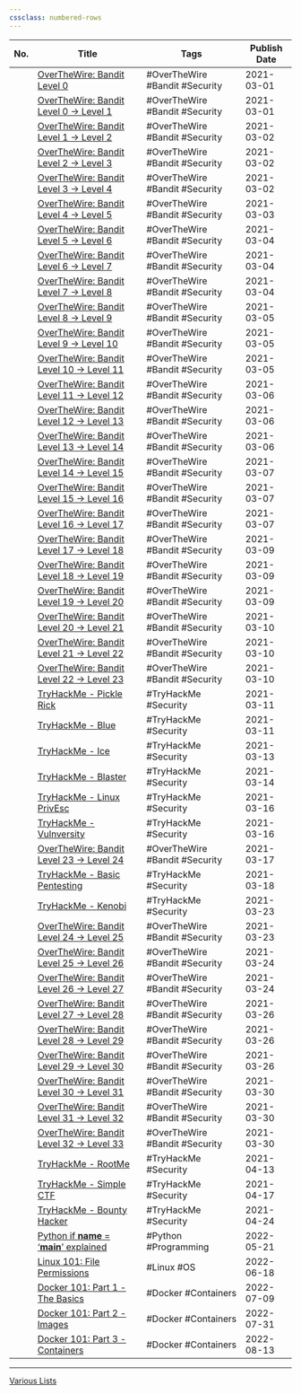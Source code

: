 ```yaml
---
cssclass: numbered-rows
---
```


| No. | Title                                                                                                                          | Tags                           | Publish Date | 
| --- | ------------------------------------------------------------------------------------------------------------------------------ | ------------------------------ | ------------ |
|     | [OverTheWire: Bandit Level 0](https://david-varghese.medium.com/overthewire-bandit-level-0-eb4100a2f45f)                       | #OverTheWire #Bandit #Security | 2021-03-01   |
|     | [OverTheWire: Bandit Level 0 → Level 1](https://david-varghese.medium.com/overthewire-bandit-level-0-level-1-17f4b14ae41b)     | #OverTheWire #Bandit #Security | 2021-03-01   |
|     | [OverTheWire: Bandit Level 1 → Level 2](https://david-varghese.medium.com/overthewire-bandit-level-1-level-2-421466e4c6e4)     | #OverTheWire #Bandit #Security | 2021-03-02   |
|     | [OverTheWire: Bandit Level 2 → Level 3](https://david-varghese.medium.com/overthewire-bandit-level-2-level-3-77ebb856e27a)     | #OverTheWire #Bandit #Security | 2021-03-02   |
|     | [OverTheWire: Bandit Level 3 → Level 4](https://david-varghese.medium.com/overthewire-bandit-level-3-level-4-4f70b000c7b9)     | #OverTheWire #Bandit #Security | 2021-03-02   |
|     | [OverTheWire: Bandit Level 4 → Level 5](https://david-varghese.medium.com/overthewire-bandit-level-4-level-5-72757d03001f)     | #OverTheWire #Bandit #Security | 2021-03-03   |
|     | [OverTheWire: Bandit Level 5 → Level 6](https://david-varghese.medium.com/overthewire-bandit-level-5-level-6-aa853b431c1d)     | #OverTheWire #Bandit #Security | 2021-03-04   |
|     | [OverTheWire: Bandit Level 6 → Level 7](https://david-varghese.medium.com/overthewire-bandit-level-6-level-7-9a57d2403839)     | #OverTheWire #Bandit #Security | 2021-03-04   |
|     | [OverTheWire: Bandit Level 7 → Level 8](https://david-varghese.medium.com/overthewire-bandit-level-7-level-8-f8887d73d0e7)     | #OverTheWire #Bandit #Security | 2021-03-04   |
|     | [OverTheWire: Bandit Level 8 → Level 9](https://david-varghese.medium.com/overthewire-bandit-level-8-level-9-b0a860b1c243)     | #OverTheWire #Bandit #Security | 2021-03-05   |
|     | [OverTheWire: Bandit Level 9 → Level 10](https://david-varghese.medium.com/overthewire-bandit-level-9-level-10-de8c95ce4efc)   | #OverTheWire #Bandit #Security | 2021-03-05   |
|     | [OverTheWire: Bandit Level 10 → Level 11](https://david-varghese.medium.com/overthewire-bandit-level-10-level-11-b4413ab3bfbe) | #OverTheWire #Bandit #Security | 2021-03-05   |
|     | [OverTheWire: Bandit Level 11 → Level 12](https://david-varghese.medium.com/overthewire-bandit-level-11-level-12-df6e59deda05) | #OverTheWire #Bandit #Security | 2021-03-06   |
|     | [OverTheWire: Bandit Level 12 → Level 13](https://david-varghese.medium.com/overthewire-bandit-level-12-level-13-2ec761a88907) | #OverTheWire #Bandit #Security | 2021-03-06   |
|     | [OverTheWire: Bandit Level 13 → Level 14](https://david-varghese.medium.com/overthewire-bandit-level-13-level-14-2f8611a72c7d) | #OverTheWire #Bandit #Security | 2021-03-06   |
|     | [OverTheWire: Bandit Level 14 → Level 15](https://david-varghese.medium.com/overthewire-bandit-level-14-level-15-9f0fd934a9bc) | #OverTheWire #Bandit #Security | 2021-03-07   |
|     | [OverTheWire: Bandit Level 15 → Level 16](https://david-varghese.medium.com/overthewire-bandit-level-15-level-16-aea1b72721b0) | #OverTheWire #Bandit #Security | 2021-03-07   |
|     | [OverTheWire: Bandit Level 16 → Level 17](https://david-varghese.medium.com/overthewire-bandit-level-16-level-17-c137701b3af1) | #OverTheWire #Bandit #Security | 2021-03-07   |
|     | [OverTheWire: Bandit Level 17 → Level 18](https://david-varghese.medium.com/overthewire-bandit-level-17-level-18-a9c3704a0037) | #OverTheWire #Bandit #Security | 2021-03-09   |
|     | [OverTheWire: Bandit Level 18 → Level 19](https://david-varghese.medium.com/overthewire-bandit-level-18-level-19-2f0db0c63f40) | #OverTheWire #Bandit #Security | 2021-03-09   |
|     | [OverTheWire: Bandit Level 19 → Level 20](https://david-varghese.medium.com/overthewire-bandit-level-19-level-20-73ea3291d26b) | #OverTheWire #Bandit #Security | 2021-03-09   |
|     | [OverTheWire: Bandit Level 20 → Level 21](https://david-varghese.medium.com/overthewire-bandit-level-20-level-21-cc769247866a) | #OverTheWire #Bandit #Security | 2021-03-10   |
|     | [OverTheWire: Bandit Level 21 → Level 22](https://david-varghese.medium.com/overthewire-bandit-level-21-level-22-6cb782b4b17b) | #OverTheWire #Bandit #Security | 2021-03-10   |
|     | [OverTheWire: Bandit Level 22 → Level 23](https://david-varghese.medium.com/overthewire-bandit-level-22-level-23-fa73aa96c230) | #OverTheWire #Bandit #Security | 2021-03-10   |
|     | [TryHackMe - Pickle Rick](https://david-varghese.medium.com/tryhackme-pickle-rick-5943e9bf8311)                                | #TryHackMe #Security           | 2021-03-11   |
|     | [TryHackMe - Blue](https://david-varghese.medium.com/tryhackme-blue-198f73eb2e71)                                              | #TryHackMe #Security           | 2021-03-11   |
|     | [TryHackMe - Ice](https://david-varghese.medium.com/tryhackme-ice-aca0d0f29383)                                                | #TryHackMe #Security           | 2021-03-13   |
|     | [TryHackMe - Blaster](https://david-varghese.medium.com/tryhackme-blaster-cea05840a3ad)                                        | #TryHackMe #Security           | 2021-03-14   |
|     | [TryHackMe - Linux PrivEsc](https://david-varghese.medium.com/tryhackme-linux-privesc-9ea2cfac3b76)                            | #TryHackMe #Security           | 2021-03-16   |
|     | [TryHackMe - Vulnversity](https://david-varghese.medium.com/tryhackme-vulnversity-86af3ebb5b88)                                | #TryHackMe #Security           | 2021-03-16   |
|     | [OverTheWire: Bandit Level 23 → Level 24](https://david-varghese.medium.com/overthewire-bandit-level-23-level-24-3a7efa0e3b99) | #OverTheWire #Bandit #Security | 2021-03-17   |
|     | [TryHackMe - Basic Pentesting](https://david-varghese.medium.com/tryhackme-basic-pentesting-2d5bb1715092)                      | #TryHackMe #Security           | 2021-03-18   |
|     | [TryHackMe - Kenobi](https://david-varghese.medium.com/tryhackme-kenobi-69bde2898065)                                          | #TryHackMe #Security           | 2021-03-23   |
|     | [OverTheWire: Bandit Level 24 → Level 25](https://david-varghese.medium.com/overthewire-bandit-level-24-level-25-517fb11f93a3) | #OverTheWire #Bandit #Security | 2021-03-23   |
|     | [OverTheWire: Bandit Level 25 → Level 26](https://david-varghese.medium.com/overthewire-bandit-level-25-level-26-35d375ef61e)  | #OverTheWire #Bandit #Security | 2021-03-24   |
|     | [OverTheWire: Bandit Level 26 → Level 27](https://david-varghese.medium.com/overthewire-bandit-level-26-level-27-834f38b35888) | #OverTheWire #Bandit #Security | 2021-03-24   |
|     | [OverTheWire: Bandit Level 27 → Level 28](https://david-varghese.medium.com/overthewire-bandit-level-27-level-28-af838335b2a9) | #OverTheWire #Bandit #Security | 2021-03-26   |
|     | [OverTheWire: Bandit Level 28 → Level 29](https://david-varghese.medium.com/overthewire-bandit-level-28-level-29-6ea44cd435fe) | #OverTheWire #Bandit #Security | 2021-03-26   |
|     | [OverTheWire: Bandit Level 29 → Level 30](https://david-varghese.medium.com/overthewire-bandit-level-29-level-30-3119a9177cf)  | #OverTheWire #Bandit #Security | 2021-03-26   |
|     | [OverTheWire: Bandit Level 30 → Level 31](https://david-varghese.medium.com/overthewire-bandit-level-30-level-31-fb2efb40e0e5) | #OverTheWire #Bandit #Security | 2021-03-30   |
|     | [OverTheWire: Bandit Level 31 → Level 32](https://david-varghese.medium.com/overthewire-bandit-level-31-level-32-61a5f9728e51) | #OverTheWire #Bandit #Security | 2021-03-30   |
|     | [OverTheWire: Bandit Level 32 → Level 33](https://david-varghese.medium.com/overthewire-bandit-level-32-level-33-bebdbb36ffb5) | #OverTheWire #Bandit #Security | 2021-03-30   |
|     | [TryHackMe - RootMe](https://david-varghese.medium.com/tryhackme-rootme-e13d2806596f)                                          | #TryHackMe #Security           | 2021-04-13   |
|     | [TryHackMe - Simple CTF](https://david-varghese.medium.com/tryhackme-simple-ctf-e09eb91c055e)                                  | #TryHackMe #Security           | 2021-04-17   |
|     | [TryHackMe - Bounty Hacker](https://david-varghese.medium.com/tryhackme-bounty-hacker-8f2bc2b9cd76)                            | #TryHackMe #Security           | 2021-04-24   |
|     | [Python if **name** = ‘**main**’ explained](https://levelup.gitconnected.com/python-if-name-main-explained-b07d0aa5bd9)        | #Python #Programming           | 2022-05-21   |
|     | [Linux 101: File Permissions](https://levelup.gitconnected.com/linux-file-permissions-explained-970eaf11faac)                  | #Linux #OS                     | 2022-06-18   |
|     | [Docker 101: Part 1 - The Basics](https://david-varghese.medium.com/docker-101-part-1-the-basics-d0dfa595e0a4)                 | #Docker #Containers            | 2022-07-09   |
|     | [Docker 101: Part 2 - Images](https://david-varghese.medium.com/docker-101-part-2-images-cf845d1a4fcb)                         | #Docker #Containers            | 2022-07-31   |
|     | [Docker 101: Part 3 - Containers](https://david-varghese.medium.com/docker-101-part-3-containers-e2328ed3dda6)                 | #Docker #Containers            | 2022-08-13   |

---

[Various Lists](Various%20Lists.md)
